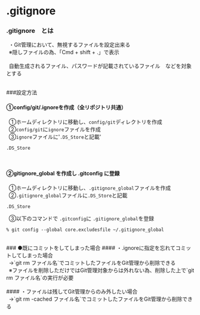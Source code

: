 # .gitignore

### .gitignore　とは<br>
&ensp;・Git管理において、無視するファイルを設定出来る<br>
&ensp;※隠しファイルの為、「Cmd + shift + .」で表示<br>
<br>
&ensp;自動生成されるファイル、パスワードが記載されているファイル　などを対象とする<br>
<br>

###設定方法

#### ①config/git/.ignoreを作成（全リポジトリ共通）<br>
&ensp;①ホームディレクトリに移動し、`config/git`ディレクトリを作成<br>
&ensp;②`config/git`に`ignore`ファイルを作成<br>
&ensp;③`ignore`ファイルに'`.DS_Store`と記載'<br>
```
.DS_Store
```
<br>

#### ②gitignore_global を作成し .gitconfig に登録<br>
&ensp;①ホームディレクトリに移動し、`.gitignore_global`ファイルを作成<br>
&ensp;②`.gitignore_global`ファイルに`.DS_Store`と記載<br>
```
.DS_Store
```
&ensp;③以下のコマンドで `.gitconfig`に `.gitignore_global`を登録<br>
```
% git config --global core.excludesfile ~/.gitignore_global
```
<br>
### ●既にコミットをしてしまった場合
#### ・.ignoreに指定を忘れてコミットしてしまった場合<br>
&ensp;→`git rm ファイル名`でコミットしたファイルをGit管理から削除できる<br>
&ensp;※ファイルを削除しただけではGit管理対象からは外れない為、削除した上で`git rm ファイル名`の実行が必要<br>
<br>
#### ・ファイルは残してGit管理からのみ外したい場合<br>
&ensp;→`git rm -cached ファイル名`でコミットしたファイルをGit管理から削除できる<br>
<br>
